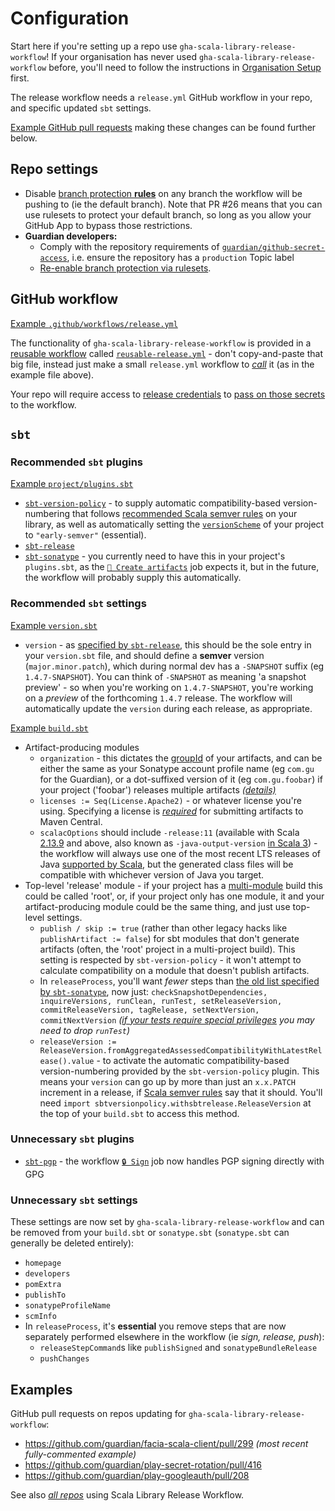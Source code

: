 # Configuration

Start here if you're setting up a repo use `gha-scala-library-release-workflow`! If your organisation has never used
`gha-scala-library-release-workflow` before, you'll need to follow the instructions in
[Organisation Setup](org-setup.md) first.

The release workflow needs a `release.yml` GitHub workflow in your repo, and specific updated `sbt` settings.

[Example GitHub pull requests](#examples) making these changes can be found further below.

## Repo settings

* Disable [branch protection **rules**](https://docs.github.com/en/repositories/configuring-branches-and-merges-in-your-repository/managing-protected-branches/about-protected-branches)
  on any branch the workflow will be pushing to (ie the default branch). Note that PR #26 means that you can use rulesets to protect your default branch, so long as you allow your GitHub App to bypass those restrictions.
* **Guardian developers:** 
  * Comply with the repository requirements of
      [`guardian/github-secret-access`](https://github.com/guardian/github-secret-access?tab=readme-ov-file#how-does-it-work),
      i.e. ensure the repository has a `production` Topic label
  * [Re-enable branch protection via rulesets](https://github.com/guardian/recommendations/blob/main/github-rulesets.md).
  
## GitHub workflow

[Example `.github/workflows/release.yml`](https://github.com/guardian/etag-caching/blob/main/.github/workflows/release.yml)

The functionality of `gha-scala-library-release-workflow` is provided in a
[reusable workflow](https://docs.github.com/en/actions/using-workflows/reusing-workflows)
called [`reusable-release.yml`](https://github.com/guardian/gha-scala-library-release-workflow/blob/main/.github/workflows/reusable-release.yml) -
don't copy-and-paste that big file, instead just make a small `release.yml` workflow to
[_call_](https://docs.github.com/en/actions/using-workflows/reusing-workflows#calling-a-reusable-workflow)
it (as in the example file above).

Your repo will require access to [release credentials](credentials/supplying-credentials.md) to
[pass on those secrets](https://github.com/guardian/etag-caching/blob/9935da29e76b8b89759bcfe967cc7c1c02aa1814/.github/workflows/release.yml#L11-L13)
to the workflow.

## `sbt`

### Recommended `sbt` plugins

[Example `project/plugins.sbt`](https://github.com/guardian/etag-caching/blob/main/project/plugins.sbt)

* [`sbt-version-policy`](https://github.com/scalacenter/sbt-version-policy) - to supply automatic compatibility-based
  version-numbering that follows [recommended Scala semver rules](https://www.scala-lang.org/blog/2021/02/16/preventing-version-conflicts-with-versionscheme.html#early-semver-and-sbt-version-policy)
  on your library, as well as automatically setting the [`versionScheme`](https://www.scala-sbt.org/1.x/docs/Publishing.html#Version+scheme)
  of your project to `"early-semver"` (essential).
* [`sbt-release`](https://github.com/sbt/sbt-release)
* [`sbt-sonatype`](https://github.com/xerial/sbt-sonatype) - you currently need to have this in your project's
  `plugins.sbt`, as the [`🎊 Create artifacts`](https://github.com/guardian/gha-scala-library-release-workflow/blob/7d278d4d44e30b4b4c0f6791053bdeb40b8159cb/.github/workflows/reusable-release.yml#L141-L158)
  job expects it, but in the future, the workflow will probably supply this automatically.

### Recommended `sbt` settings

[Example `version.sbt`](https://github.com/guardian/etag-caching/blob/main/version.sbt)

* `version` - as [specified by `sbt-release`](https://github.com/sbt/sbt-release?tab=readme-ov-file#versionsbt), this
  should be the sole entry in your `version.sbt` file, and should define a **semver** version (`major.minor.patch`),
  which during normal dev has a `-SNAPSHOT` suffix (eg `1.4.7-SNAPSHOT`). You can think of `-SNAPSHOT` as meaning
  'a snapshot preview' - so when you're working on `1.4.7-SNAPSHOT`, you're working on a _preview_ of the forthcoming
  `1.4.7` release. The workflow will automatically update the `version` during each release, as appropriate.

[Example `build.sbt`](https://github.com/guardian/etag-caching/blob/main/build.sbt)
* Artifact-producing modules
  * `organization` - this dictates the [groupId](https://maven.apache.org/guides/mini/guide-naming-conventions.html) of
    your artifacts, and can be either the same as your Sonatype account profile name (eg `com.gu` for the Guardian),
    or a dot-suffixed version of it (eg `com.gu.foobar`) if your project ('foobar') releases multiple artifacts
    [_(details)_](https://github.com/guardian/gha-scala-library-release-workflow/pull/15)
  * `licenses := Seq(License.Apache2)` - or whatever license you're using. Specifying a license is
    [*required*](https://central.sonatype.org/publish/requirements/#license-information) for submitting artifacts
    to Maven Central.
  * `scalacOptions` should include `-release:11` (available with Scala [2.13.9](https://www.scala-lang.org/news/2.13.9)
    and above, also known as `-java-output-version`
    [in Scala 3](https://www.scala-lang.org/blog/2022/04/12/scala-3.1.2-released.html#changes-to-other-compatibility-flags)) -
    the workflow will always use one of the most recent LTS releases of Java
    [supported by Scala](https://docs.scala-lang.org/overviews/jdk-compatibility/overview.html),
    but the generated class files will be compatible with whichever version of Java you target.
* Top-level 'release' module - if your project has a [multi-module](https://www.scala-sbt.org/1.x/docs/Multi-Project.html)
  build this could be called 'root', or, if your project only has one module, it and your
  artifact-producing module could be the same thing, and just use top-level settings.
  * `publish / skip := true` (rather than other legacy hacks like `publishArtifact := false`) for
    sbt modules that don't generate artifacts (often, the 'root' project in a multi-project build). This
    setting is respected by `sbt-version-policy` - it won't attempt to calculate compatibility on a module
    that doesn't publish artifacts.
  * In `releaseProcess`, you'll want _fewer_ steps than
    [the old list specified by `sbt-sonatype`](https://github.com/xerial/sbt-sonatype?tab=readme-ov-file#using-with-sbt-release-plugin),
    now just:
    `checkSnapshotDependencies, inquireVersions, runClean, runTest, setReleaseVersion, commitReleaseVersion, tagRelease, setNextVersion, commitNextVersion`
    _([if your tests require special privileges](https://github.com/guardian/facia-scala-client/pull/299/files#r1425649126)
    you may need to drop `runTest`)_
  * `releaseVersion := ReleaseVersion.fromAggregatedAssessedCompatibilityWithLatestRelease().value` - to activate the
      automatic compatibility-based version-numbering provided by the `sbt-version-policy` plugin. This means your `version`
      can go up by more than just an `x.x.PATCH` increment in a release, if
      [Scala semver rules](https://www.scala-lang.org/blog/2021/02/16/preventing-version-conflicts-with-versionscheme.html#early-semver-and-sbt-version-policy)
      say that it should. You'll need `import sbtversionpolicy.withsbtrelease.ReleaseVersion` at the top of your  `build.sbt`
      to access this method.

### Unnecessary `sbt` plugins

* [`sbt-pgp`](https://github.com/sbt/sbt-pgp) - the workflow [`🔒 Sign`](https://github.com/guardian/gha-scala-library-release-workflow/blob/7d278d4d44e30b4b4c0f6791053bdeb40b8159cb/.github/workflows/reusable-release.yml#L183C11-L206)
  job now handles PGP signing directly with GPG

### Unnecessary `sbt` settings

These settings are now set by `gha-scala-library-release-workflow` and can be removed from your `build.sbt`
or `sonatype.sbt` (`sonatype.sbt` can generally be deleted entirely):

* `homepage`
* `developers`
* `pomExtra`
* `publishTo`
* `sonatypeProfileName`
* `scmInfo`
* In `releaseProcess`, it's **essential** you remove steps that are now separately performed elsewhere in the workflow
  (ie _sign, release, push_):
    * `releaseStepCommand`s like  `publishSigned` and `sonatypeBundleRelease`
    * `pushChanges`


## Examples

GitHub pull requests on repos updating for  `gha-scala-library-release-workflow`:

* https://github.com/guardian/facia-scala-client/pull/299 _(most recent fully-commented example)_
* https://github.com/guardian/play-secret-rotation/pull/416
* https://github.com/guardian/play-googleauth/pull/208

See also [_all repos_](https://github.com/search?q=%22guardian%2Fgha-scala-library-release-workflow%22++NOT+is%3Aarchived+NOT+repo%3Aguardian%2Fgha-scala-library-release-workflow+language%3AYAML&type=code&l=YAML) using Scala Library Release Workflow.

